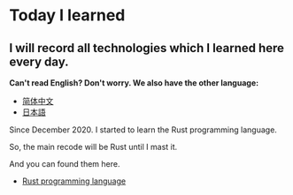 # Today I learned

## I will record all technologies which I learned here every day. 

**Can't read English? Don't worry. We also have the other language:**

- [简体中文](README.zh_CN.md)
- [日本語](README.ja_JP.md)

Since December 2020. I started to learn the Rust programming language.

So, the main recode will be Rust until I mast it.

And you can found them here.

- [Rust programming language](rust/README.md)